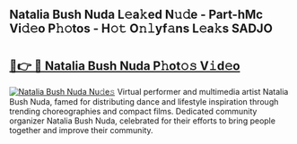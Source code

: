 ## Natalia Bush Nuda L𝚎a𝚔ed N𝚞𝚍e - Part-hMc Vi𝚍𝚎o P𝚑𝚘tos - H𝚘𝚝 O𝚗𝚕yf𝚊ns L𝚎a𝚔s SADJO

# <h2><a href="http://kfeeq5l.oniu.top/?m=Natalia+Bush+Nuda">🔗👉 🔴 Natalia Bush Nuda P𝚑ot𝚘𝚜 V𝚒d𝚎o</a></h2>

[![Natalia Bush Nuda Nu𝚍e𝚜](https://i.imgur.com/0qMVB7G.gif)](http://kfeeq5l.oniu.top/?m=Natalia+Bush+Nuda)
Virtual performer and multimedia artist Natalia Bush Nuda, famed for distributing dance and lifestyle inspiration through trending choreographies and compact films. Dedicated community organizer Natalia Bush Nuda, celebrated for their efforts to bring people together and improve their community.  
